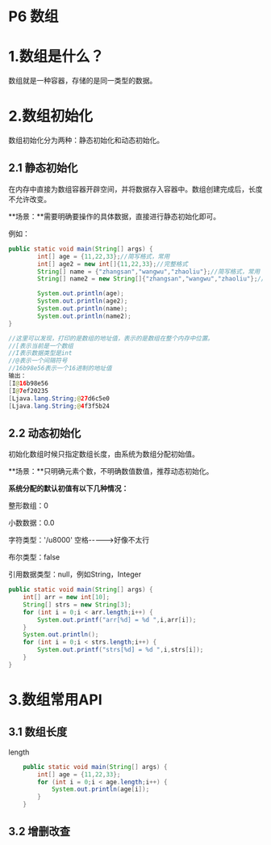 # P6 数组

# 1.数组是什么？

数组就是一种容器，存储的是同一类型的数据。



# 2.数组初始化

数组初始化分为两种：静态初始化和动态初始化。

## 2.1 静态初始化

在内存中直接为数组容器开辟空间，并将数据存入容器中。数组创建完成后，长度不允许改变。

**场景：**需要明确要操作的具体数据，直接进行静态初始化即可。

例如：

```java
public static void main(String[] args) {
        int[] age = {11,22,33};//简写格式，常用
        int[] age2 = new int[]{11,22,33};//完整格式
        String[] name = {"zhangsan","wangwu","zhaoliu"};//简写格式，常用
        String[] name2 = new String[]{"zhangsan","wangwu","zhaoliu"};//完整格式

        System.out.println(age);
        System.out.println(age2);
        System.out.println(name);
        System.out.println(name2);
}

//这里可以发现，打印的是数组的地址值，表示的是数组在整个内存中位置。
//[表示当前是一个数组
//I表示数据类型是int
//@表示一个间隔符号
//16b98e56表示一个16进制的地址值
输出：
[I@16b98e56
[I@7ef20235
[Ljava.lang.String;@27d6c5e0
[Ljava.lang.String;@4f3f5b24
```

## 2.2 动态初始化

初始化数组时候只指定数组长度，由系统为数组分配初始值。

**场景：**只明确元素个数，不明确数值数值，推荐动态初始化。

**系统分配的默认初值有以下几种情况：**

整形数组：0

小数数据：0.0

字符类型：'/u8000' 空格----->好像不太行

布尔类型：false

引用数据类型：null，例如String，Integer

```java
public static void main(String[] args) {
    int[] arr = new int[10];
    String[] strs = new String[3];
    for (int i = 0;i < arr.length;i++) {
        System.out.printf("arr[%d] = %d ",i,arr[i]);
    }
    System.out.println();
    for (int i = 0;i < strs.length;i++) {
        System.out.printf("strs[%d] = %d ",i,strs[i]);
    }
}
```



# 3.数组常用API

## 3.1 数组长度

length

```java
    public static void main(String[] args) {
        int[] age = {11,22,33};
        for (int i = 0;i < age.length;i++) {
            System.out.println(age[i]);
        }
    }
```



## 3.2 增删改查










